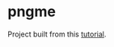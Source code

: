 # pngme

Project built from this [tutorial](https://picklenerd.github.io/pngme_book/introduction.html).
